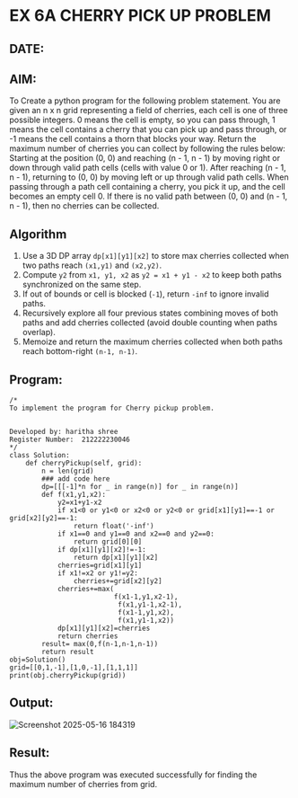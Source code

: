 # EX 6A CHERRY PICK UP PROBLEM
## DATE:

## AIM:
To Create a python program for the following problem statement.
You are given an n x n grid representing a field of cherries, each cell is one of three possible integers.
0	means the cell is empty, so you can pass through,
1	means the cell contains a cherry that you can pick up and pass through, or
-1 means the cell contains a thorn that blocks your way.
Return the maximum number of cherries you can collect by following the rules below:
Starting at the position (0, 0) and reaching (n - 1, n - 1) by moving right or down through valid path cells (cells with value 0 or 1).
After reaching (n - 1, n - 1), returning to (0, 0) by moving left or up through valid path cells.
When passing through a path cell containing a cherry, you pick it up, and the cell becomes an empty cell 0. If there is no valid path between (0, 0) and (n - 1, n - 1), then no cherries can be collected.


## Algorithm

1. Use a 3D DP array `dp[x1][y1][x2]` to store max cherries collected when two paths reach `(x1,y1)` and `(x2,y2)`.
2. Compute `y2` from `x1, y1, x2` as `y2 = x1 + y1 - x2` to keep both paths synchronized on the same step.
3. If out of bounds or cell is blocked (`-1`), return `-inf` to ignore invalid paths.
4. Recursively explore all four previous states combining moves of both paths and add cherries collected (avoid double counting when paths overlap).
5. Memoize and return the maximum cherries collected when both paths reach bottom-right `(n-1, n-1)`.


## Program:
```
/*
To implement the program for Cherry pickup problem.


Developed by: haritha shree
Register Number:  212222230046
*/
class Solution:
    def cherryPickup(self, grid):
        n = len(grid)
        ### add code here
        dp=[[[-1]*n for _ in range(n)] for _ in range(n)]
        def f(x1,y1,x2):
            y2=x1+y1-x2
            if x1<0 or y1<0 or x2<0 or y2<0 or grid[x1][y1]==-1 or grid[x2][y2]==-1:
                return float('-inf')
            if x1==0 and y1==0 and x2==0 and y2==0:
                return grid[0][0]
            if dp[x1][y1][x2]!=-1:
                return dp[x1][y1][x2]
            cherries=grid[x1][y1]
            if x1!=x2 or y1!=y2:
                cherries+=grid[x2][y2]
            cherries+=max(
                          f(x1-1,y1,x2-1),
                           f(x1,y1-1,x2-1),
                           f(x1-1,y1,x2),
                           f(x1,y1-1,x2))
            dp[x1][y1][x2]=cherries
            return cherries
        result= max(0,f(n-1,n-1,n-1))
        return result
obj=Solution()
grid=[[0,1,-1],[1,0,-1],[1,1,1]]        
print(obj.cherryPickup(grid))
```

## Output:

![Screenshot 2025-05-16 184319](https://github.com/user-attachments/assets/000c522c-4e02-4da4-bb40-f46bf3d2aa5f)


## Result:
Thus the above program was executed successfully for finding the maximum number of cherries from grid.
